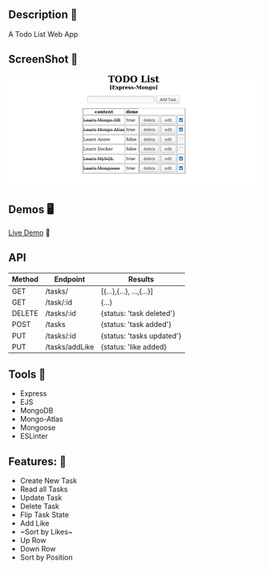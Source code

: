 ## Description 📖
A Todo List Web App

## ScreenShot 📸
<!-- ![](images/ss02.png) -->
![](images/ss03.png)


## Demos 🖥️
[Live Demo](https://todo-express-mongo.herokuapp.com/)  🚀

## API 
Method|Endpoint|Results
-|-|-
GET|/tasks/|[{...},{...}, ...,{...}]
GET|/task/:id| {...}
DELETE|/tasks/:id| {status: 'task deleted'}
POST|/tasks| {status: 'task added'}
PUT|/tasks/:id| {status: 'tasks updated'}
PUT|/tasks/addLike| {status: 'like added}

## Tools 🧰

- Express
- EJS
- MongoDB
- Mongo-Atlas
- Mongoose
- ESLinter

## Features: 📑
- Create New Task
- Read all Tasks
- Update Task
- Delete Task
- Flip Task State
- Add Like
- ~Sort by Likes~
- Up Row
- Down Row
- Sort by Position
